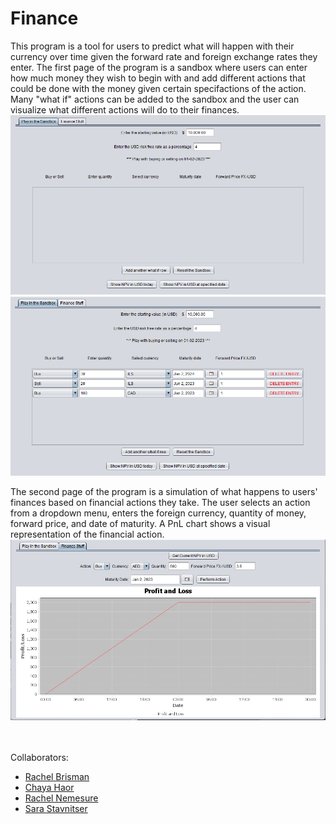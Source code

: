 ﻿# Finance
This program is a tool for users to predict what will happen with their currency over time given the forward rate and 
foreign exchange rates they enter. The first page of the program is a sandbox where users can enter how much money they 
wish to begin with and add different actions that could be done with the money given certain specifactions of the action. 
Many "what if" actions can be added to the sandbox and the user can visualize what different 
actions will do to their finances.<br/>
![Sandbox tab before use](src/main/resources/images/sandboxBefore.png)
![Sandbox tab after use](src/main/resources/images/sandboxAfter.png)

The second page of the program is a simulation of what happens to users' finances based on 
financial actions they take. The user selects an action from a dropdown menu, enters the foreign currency, quantity of 
money, forward price, and date of maturity. A PnL chart shows a visual representation of the financial action.<br/>
![Finance tab](src/main/resources/images/finance.png)

<br/><br/>
Collaborators:<br/>
- [Rachel Brisman](https://github.com/RachelBrisman) <br>
- [Chaya Haor](https://github.com/ChayaHaor) <br>
- [Rachel Nemesure](https://github.com/RachelRebecca) <br>
- [Sara Stavnitser](https://github.com/sarastavnitser) <br>
